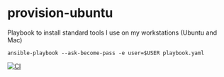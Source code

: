 # provision-ubuntu

Playbook to install standard tools I use on my workstations (Ubuntu and Mac)

```
ansible-playbook --ask-become-pass -e user=$USER playbook.yaml
```

[![CI](https://github.com/pampatzoglou/provision-workstation/actions/workflows/ci.yaml/badge.svg)](https://github.com/pampatzoglou/provision-workstation/actions/workflows/ci.yaml)

